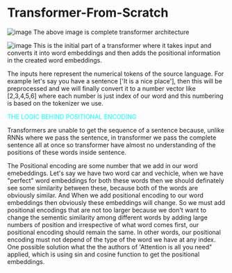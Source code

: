 # Transformer-From-Scratch

![image](https://github.com/dikshank/Transformer-From-Scratch/assets/65603832/6f1b978a-82ff-426d-b809-86af0c47ee22)
The above image is complete transformer architecture

![image](https://github.com/dikshank/Transformer-From-Scratch/assets/65603832/b60b0ff0-0eba-4536-b6e7-ab4e93283c22)
This is the initial part of a transformer where it takes input and converts it into word embeddings and then adds the positional information in the created word embeddings.

The inputs here represent the numerical tokens of the source language. For example let's say you have a sentence ['It is a nice place'], then this will be preprocessed and we will finally convert it to a number vector like [2,3,4,5,6] where each number is just index of our word and this numbering is based on the tokenizer we use.

<font color='cyan'>THE LOGIC BEHIND POSITIONAL ENCODING</font>

Transformers are unable to get the sequence of a sentence because, unlike RNNs where we pass the sentence, in transformer we pass the complete sentence all at once so transformer have almost no understanding of the positions of these words inside sentence.

The Positional encoding are some number that we add in our word emebeddings. Let's say we have two word car and vechicle, when we have "perfect" word embeddings for both these words then we should definately see some similarity between these, because both of the words are obviously similar. And When we add positional encoding to our word embeddings then obviously these embeddings will change. So we must add positional encodings that are not too larger because we don't want to change the sementic similarity among different words by adding large numbers of position and irrespective of what word comes first, our positional encoding should remain the same. In other words, our positional encoding must not depend of the type of the word we have at any index. One possible solution what the the authors of 'Attention is all you need" applied, which is using sin and cosine function to get the positional embeddings.
